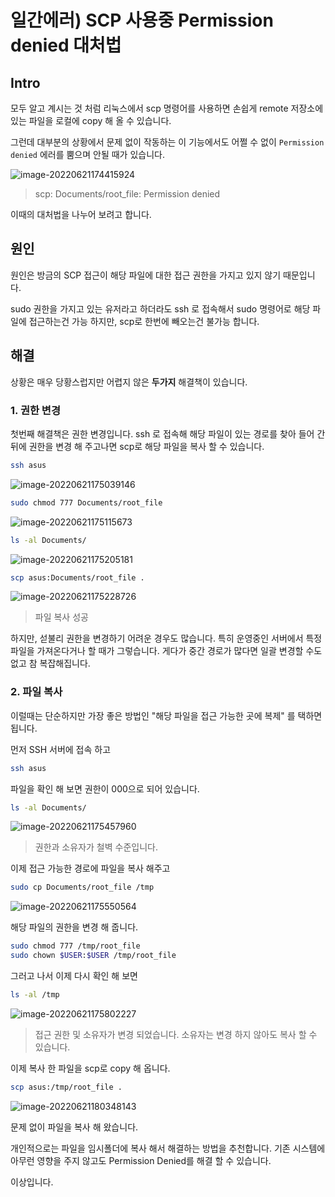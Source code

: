 # 일간에러) SCP 사용중 Permission denied 대처법

## Intro

모두 알고 계시는 것 처럼 리눅스에서 scp 명령어를 사용하면 손쉽게 remote 저장소에 있는 파일을 로컬에 copy 해 올 수 있습니다.

그런데 대부분의 상황에서 문제 없이 작동하는 이 기능에서도 어쩔 수 없이 `Permission denied` 에러를 뿜으며 안될 때가 있습니다.

![image-20220621174415924](https://raw.githubusercontent.com/Shane-Park/mdblog/main/devlife/todayError/20220621.assets/image-20220621174415924.png)

> scp: Documents/root_file: Permission denied

이때의 대처법을 나누어 보려고 합니다.

## 원인

원인은 방금의 SCP 접근이 해당 파일에 대한 접근 권한을 가지고 있지 않기 때문입니다.

sudo 권한을 가지고 있는 유저라고 하더라도 ssh 로 접속해서 sudo 명령어로 해당 파일에 접근하는건 가능 하지만, scp로 한번에 빼오는건 불가능 합니다.

## 해결

상황은 매우 당황스럽지만 어렵지 않은 **두가지** 해결책이 있습니다. 

### 1. 권한 변경

첫번째 해결책은 권한 변경입니다. ssh 로 접속해 해당 파일이 있는 경로를 찾아 들어 간 뒤에 권한을 변경 해 주고나면 scp로 해당 파일을 복사 할 수 있습니다.

```bash
ssh asus
```

![image-20220621175039146](https://raw.githubusercontent.com/Shane-Park/mdblog/main/devlife/todayError/20220621.assets/image-20220621175039146.png)

```bash
sudo chmod 777 Documents/root_file
```

![image-20220621175115673](https://raw.githubusercontent.com/Shane-Park/mdblog/main/devlife/todayError/20220621.assets/image-20220621175115673.png)

```bash
ls -al Documents/
```

![image-20220621175205181](https://raw.githubusercontent.com/Shane-Park/mdblog/main/devlife/todayError/20220621.assets/image-20220621175205181.png)

```bash
scp asus:Documents/root_file .
```

![image-20220621175228726](https://raw.githubusercontent.com/Shane-Park/mdblog/main/devlife/todayError/20220621.assets/image-20220621175228726.png)

> 파일 복사 성공

하지만, 섣불리 권한을 변경하기 어려운 경우도 많습니다. 특히 운영중인 서버에서 특정 파일을 가져온다거나 할 때가 그렇습니다. 게다가 중간 경로가 많다면 일괄 변경할 수도 없고 참 복잡해집니다.

### 2. 파일 복사

이럴때는 단순하지만 가장 좋은 방법인 "해당 파일을 접근 가능한 곳에 복제" 를 택하면 됩니다.

먼저 SSH 서버에 접속 하고

```bash
ssh asus
```

파일을 확인 해 보면 권한이 000으로 되어 있습니다.

```bash
ls -al Documents/
```

![image-20220621175457960](https://raw.githubusercontent.com/Shane-Park/mdblog/main/devlife/todayError/20220621.assets/image-20220621175457960.png)

> 권한과 소유자가 철벽 수준입니다.

이제 접근 가능한 경로에 파일을 복사 해주고

```bash
sudo cp Documents/root_file /tmp
```

![image-20220621175550564](https://raw.githubusercontent.com/Shane-Park/mdblog/main/devlife/todayError/20220621.assets/image-20220621175550564.png)

해당 파일의 권한을 변경 해 줍니다.

```bash
sudo chmod 777 /tmp/root_file
sudo chown $USER:$USER /tmp/root_file
```

그러고 나서 이제 다시 확인 해 보면

```bash
ls -al /tmp
```

![image-20220621175802227](https://raw.githubusercontent.com/Shane-Park/mdblog/main/devlife/todayError/20220621.assets/image-20220621175802227.png)

> 접근 권한 및 소유자가 변경 되었습니다. 소유자는 변경 하지 않아도 복사 할 수 있습니다.

이제 복사 한 파일을 scp로 copy 해 옵니다.

```bash
scp asus:/tmp/root_file .
```

![image-20220621180348143](https://raw.githubusercontent.com/Shane-Park/mdblog/main/devlife/todayError/20220621.assets/image-20220621180348143.png)

문제 없이 파일을 복사 해 왔습니다.

개인적으로는 파일을 임시폴더에 복사 해서 해결하는 방법을 추천합니다. 기존 시스템에 아무런 영향을 주지 않고도 Permission Denied를 해결 할 수 있습니다.

이상입니다.